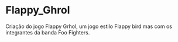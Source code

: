 # Flappy_Ghrol
Criação do jogo Flappy Grhol, um jogo estilo Flappy bird mas com os integrantes da banda Foo Fighters.
